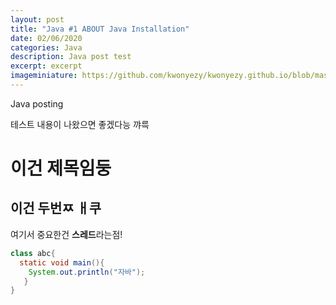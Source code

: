 ```yaml
---
layout: post
title: "Java #1 ABOUT Java Installation"
date: 02/06/2020
categories: Java
description: Java post test
excerpt: excerpt 
imageminiature: https://github.com/kwonyezy/kwonyezy.github.io/blob/master/_posts/pictures/greyimg.png?raw=true
---
```

Java posting

테스트 내용이 나왔으면 좋겠다능
꺄륵

# 이건 제목임둥
## 이건 두번ㅉ ㅐ쿠

여기서 중요한건 **스레드**라는점!

```java
class abc{
  static void main(){
    System.out.println("자바");
   }
}
```
